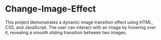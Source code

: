 # Change-Image-Effect
This project demonstrates a dynamic image transition effect using HTML, CSS, and JavaScript. The user can interact with an image by hovering over it, revealing a smooth sliding transition between two images.
